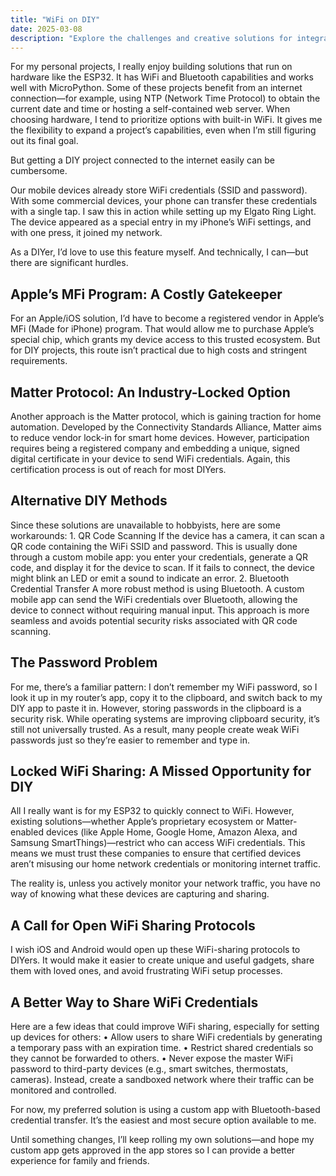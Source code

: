 ```yaml
---
title: "WiFi on DIY"
date: 2025-03-08
description: "Explore the challenges and creative solutions for integrating WiFi into DIY projects, from using the ESP32 to navigating protocols like Matter and Apple's MFI."
---
```


For my personal projects, I really enjoy building solutions that run on hardware like the ESP32. It has WiFi and Bluetooth capabilities and works well with MicroPython. Some of these projects benefit from an internet connection—for example, using NTP (Network Time Protocol) to obtain the current date and time or hosting a self-contained web server. When choosing hardware, I tend to prioritize options with built-in WiFi. It gives me the flexibility to expand a project’s capabilities, even when I’m still figuring out its final goal.

But getting a DIY project connected to the internet easily can be cumbersome.

Our mobile devices already store WiFi credentials (SSID and password). With some commercial devices, your phone can transfer these credentials with a single tap. I saw this in action while setting up my Elgato Ring Light. The device appeared as a special entry in my iPhone’s WiFi settings, and with one press, it joined my network.

As a DIYer, I’d love to use this feature myself. And technically, I can—but there are significant hurdles.

## Apple’s MFi Program: A Costly Gatekeeper

For an Apple/iOS solution, I’d have to become a registered vendor in Apple’s MFi (Made for iPhone) program. That would allow me to purchase Apple’s special chip, which grants my device access to this trusted ecosystem. But for DIY projects, this route isn’t practical due to high costs and stringent requirements.

## Matter Protocol: An Industry-Locked Option

Another approach is the Matter protocol, which is gaining traction for home automation. Developed by the Connectivity Standards Alliance, Matter aims to reduce vendor lock-in for smart home devices. However, participation requires being a registered company and embedding a unique, signed digital certificate in your device to send WiFi credentials. Again, this certification process is out of reach for most DIYers.

## Alternative DIY Methods

Since these solutions are unavailable to hobbyists, here are some workarounds:
	1.	QR Code Scanning
If the device has a camera, it can scan a QR code containing the WiFi SSID and password. This is usually done through a custom mobile app: you enter your credentials, generate a QR code, and display it for the device to scan. If it fails to connect, the device might blink an LED or emit a sound to indicate an error.
	2.	Bluetooth Credential Transfer
A more robust method is using Bluetooth. A custom mobile app can send the WiFi credentials over Bluetooth, allowing the device to connect without requiring manual input. This approach is more seamless and avoids potential security risks associated with QR code scanning.

## The Password Problem

For me, there’s a familiar pattern: I don’t remember my WiFi password, so I look it up in my router’s app, copy it to the clipboard, and switch back to my DIY app to paste it in. However, storing passwords in the clipboard is a security risk. While operating systems are improving clipboard security, it’s still not universally trusted. As a result, many people create weak WiFi passwords just so they’re easier to remember and type in.

## Locked WiFi Sharing: A Missed Opportunity for DIY

All I really want is for my ESP32 to quickly connect to WiFi. However, existing solutions—whether Apple’s proprietary ecosystem or Matter-enabled devices (like Apple Home, Google Home, Amazon Alexa, and Samsung SmartThings)—restrict who can access WiFi credentials. This means we must trust these companies to ensure that certified devices aren’t misusing our home network credentials or monitoring internet traffic.

The reality is, unless you actively monitor your network traffic, you have no way of knowing what these devices are capturing and sharing.

## A Call for Open WiFi Sharing Protocols

I wish iOS and Android would open up these WiFi-sharing protocols to DIYers. It would make it easier to create unique and useful gadgets, share them with loved ones, and avoid frustrating WiFi setup processes.

## A Better Way to Share WiFi Credentials

Here are a few ideas that could improve WiFi sharing, especially for setting up devices for others:
	•	Allow users to share WiFi credentials by generating a temporary pass with an expiration time.
	•	Restrict shared credentials so they cannot be forwarded to others.
	•	Never expose the master WiFi password to third-party devices (e.g., smart switches, thermostats, cameras). Instead, create a sandboxed network where their traffic can be monitored and controlled.

For now, my preferred solution is using a custom app with Bluetooth-based credential transfer. It’s the easiest and most secure option available to me.

Until something changes, I’ll keep rolling my own solutions—and hope my custom app gets approved in the app stores so I can provide a better experience for family and friends.
